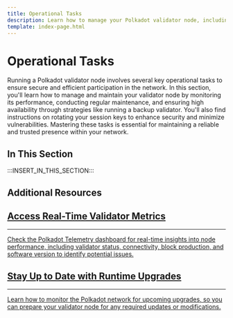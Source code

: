 ```yaml
---
title: Operational Tasks
description: Learn how to manage your Polkadot validator node, including monitoring performance, running a backup validator for maintenance, and rotating keys.
template: index-page.html
---
```


# Operational Tasks

Running a Polkadot validator node involves several key operational tasks to ensure secure and efficient participation in the network. In this section, you'll learn how to manage and maintain your validator node by monitoring its performance, conducting regular maintenance, and ensuring high availability through strategies like running a backup validator. You'll also find instructions on rotating your session keys to enhance security and minimize vulnerabilities. Mastering these tasks is essential for maintaining a reliable and trusted presence within your network.

## In This Section

:::INSERT_IN_THIS_SECTION:::

## Additional Resources

<div class="subsection-wrapper">
  <div class="card">
    <a href="https://telemetry.polkadot.io/" target="_blank">
      <h2 class="title">Access Real-Time Validator Metrics</h2>
      <hr>
      <p class="description">Check the Polkadot Telemetry dashboard for real-time insights into node performance, including validator status, connectivity, block production, and software version to identify potential issues.</p>
    </a>
  </div>
    <div class="card">
    <a href="/parachains/runtime-maintenance/#monitoring-runtime-changes" target="_blank">
      <h2 class="title">Stay Up to Date with Runtime Upgrades</h2>
      <hr>
      <p class="description">Learn how to monitor the Polkadot network for upcoming upgrades, so you can prepare your validator node for any required updates or modifications.</p>
    </a>
  </div>
</div>

